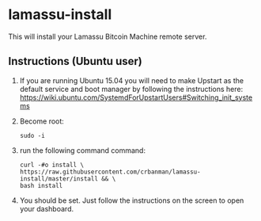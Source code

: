 lamassu-install
===============

This will install your Lamassu Bitcoin Machine remote server.

Instructions (Ubuntu user)
------------

1. If you are running Ubuntu 15.04 you will need to make Upstart as the default service and boot manager by following the instructions here: https://wiki.ubuntu.com/SystemdForUpstartUsers#Switching_init_systems

2. Become root:
   ```
   sudo -i
   ```

3. run the following command command:

    ```
    curl -#o install \
    https://raw.githubusercontent.com/crbanman/lamassu-install/master/install && \
    bash install
    ```

4. You should be set. Just follow the instructions on the screen to open your dashboard.
